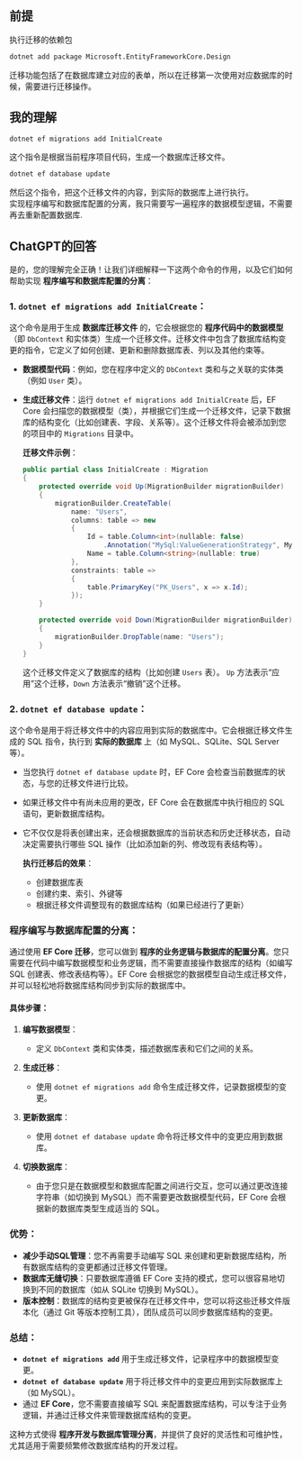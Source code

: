 ## 前提
执行迁移的依赖包
```bash
dotnet add package Microsoft.EntityFrameworkCore.Design
```
迁移功能包括了在数据库建立对应的表单，所以在迁移第一次使用对应数据库的时候，需要进行迁移操作。
## 我的理解
```bash
dotnet ef migrations add InitialCreate
```
这个指令是根据当前程序项目代码，生成一个数据库迁移文件。

```bash
dotnet ef database update
```
然后这个指令，把这个迁移文件的内容，到实际的数据库上进行执行。  
实现程序编写和数据库配置的分离，我只需要写一遍程序的数据模型逻辑，不需要再去重新配置数据库.

## ChatGPT的回答
是的，您的理解完全正确！让我们详细解释一下这两个命令的作用，以及它们如何帮助实现 **程序编写和数据库配置的分离**：

### 1. **`dotnet ef migrations add InitialCreate`**：
这个命令是用于生成 **数据库迁移文件** 的，它会根据您的 **程序代码中的数据模型**（即 `DbContext` 和实体类）生成一个迁移文件。迁移文件中包含了数据库结构变更的指令，它定义了如何创建、更新和删除数据库表、列以及其他约束等。

- **数据模型代码**：例如，您在程序中定义的 `DbContext` 类和与之关联的实体类（例如 `User` 类）。
- **生成迁移文件**：运行 `dotnet ef migrations add InitialCreate` 后，EF Core 会扫描您的数据模型（类），并根据它们生成一个迁移文件，记录下数据库的结构变化（比如创建表、字段、关系等）。这个迁移文件将会被添加到您的项目中的 `Migrations` 目录中。

   **迁移文件示例**：
   ```csharp
   public partial class InitialCreate : Migration
   {
       protected override void Up(MigrationBuilder migrationBuilder)
       {
           migrationBuilder.CreateTable(
               name: "Users",
               columns: table => new
               {
                   Id = table.Column<int>(nullable: false)
                       .Annotation("MySql:ValueGenerationStrategy", MySqlValueGenerationStrategy.IdentityColumn),
                   Name = table.Column<string>(nullable: true)
               },
               constraints: table =>
               {
                   table.PrimaryKey("PK_Users", x => x.Id);
               });
       }

       protected override void Down(MigrationBuilder migrationBuilder)
       {
           migrationBuilder.DropTable(name: "Users");
       }
   }
   ```

   这个迁移文件定义了数据库的结构（比如创建 `Users` 表）。 `Up` 方法表示“应用”这个迁移，`Down` 方法表示“撤销”这个迁移。

### 2. **`dotnet ef database update`**：
这个命令是用于将迁移文件中的内容应用到实际的数据库中。它会根据迁移文件生成的 SQL 指令，执行到 **实际的数据库** 上（如 MySQL、SQLite、SQL Server 等）。

- 当您执行 `dotnet ef database update` 时，EF Core 会检查当前数据库的状态，与您的迁移文件进行比较。
- 如果迁移文件中有尚未应用的更改，EF Core 会在数据库中执行相应的 SQL 语句，更新数据库结构。
- 它不仅仅是将表创建出来，还会根据数据库的当前状态和历史迁移状态，自动决定需要执行哪些 SQL 操作（比如添加新的列、修改现有表结构等）。

   **执行迁移后的效果**：
   - 创建数据库表
   - 创建约束、索引、外键等
   - 根据迁移文件调整现有的数据库结构（如果已经进行了更新）

### 程序编写与数据库配置的分离：
通过使用 **EF Core 迁移**，您可以做到 **程序的业务逻辑与数据库的配置分离**。您只需要在代码中编写数据模型和业务逻辑，而不需要直接操作数据库的结构（如编写 SQL 创建表、修改表结构等）。EF Core 会根据您的数据模型自动生成迁移文件，并可以轻松地将数据库结构同步到实际的数据库中。

#### 具体步骤：
1. **编写数据模型**：
   - 定义 `DbContext` 类和实体类，描述数据库表和它们之间的关系。

2. **生成迁移**：
   - 使用 `dotnet ef migrations add` 命令生成迁移文件，记录数据模型的变更。

3. **更新数据库**：
   - 使用 `dotnet ef database update` 命令将迁移文件中的变更应用到数据库。

4. **切换数据库**：
   - 由于您只是在数据模型和数据库配置之间进行交互，您可以通过更改连接字符串（如切换到 MySQL）而不需要更改数据模型代码，EF Core 会根据新的数据库类型生成适当的 SQL。

### 优势：
- **减少手动SQL管理**：您不再需要手动编写 SQL 来创建和更新数据库结构，所有数据库结构的变更都通过迁移文件管理。
- **数据库无缝切换**：只要数据库遵循 EF Core 支持的模式，您可以很容易地切换到不同的数据库（如从 SQLite 切换到 MySQL）。
- **版本控制**：数据库的结构变更被保存在迁移文件中，您可以将这些迁移文件版本化（通过 Git 等版本控制工具），团队成员可以同步数据库结构的变更。

### 总结：
- **`dotnet ef migrations add`** 用于生成迁移文件，记录程序中的数据模型变更。
- **`dotnet ef database update`** 用于将迁移文件中的变更应用到实际数据库上（如 MySQL）。
- 通过 **EF Core**，您不需要直接编写 SQL 来配置数据库结构，可以专注于业务逻辑，并通过迁移文件来管理数据库结构的变更。

这种方式使得 **程序开发与数据库管理分离**，并提供了良好的灵活性和可维护性，尤其适用于需要频繁修改数据库结构的开发过程。